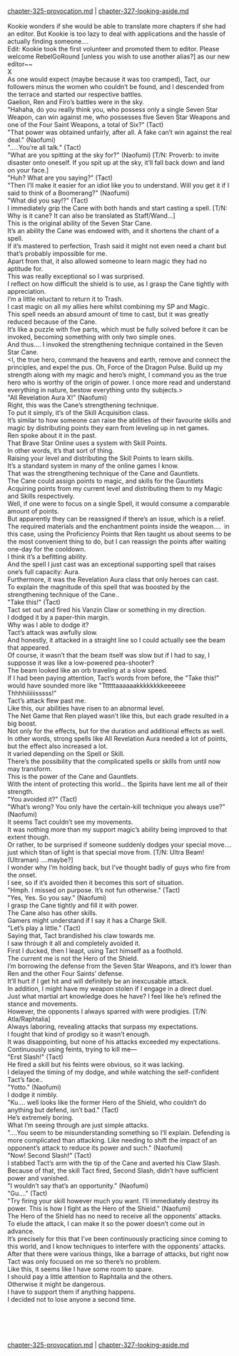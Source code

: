 [chapter-325-provocation.md](./chapter-325-provocation.md) | [chapter-327-looking-aside.md](./chapter-327-looking-aside.md) <br/>
<br/>
Kookie wonders if she would be able to translate more chapters if she had an editor. But Kookie is too lazy to deal with applications and the hassle of actually finding someone….<br/>
Edit: Kookie took the first volunteer and promoted them to editor. Please welcome RebelGoRound [unless you wish to use another alias?] as our new editor~~<br/>
X<br/>
As one would expect (maybe because it was too cramped), Tact, our followers minus the women who couldn’t be found, and I descended from the terrace and started our respective battles.<br/>
Gaelion, Ren and Firo’s battles were in the sky.<br/>
"Hahaha, do you really think you, who possess only a single Seven Star Weapon, can win against me, who possesses five Seven Star Weapons and one of the Four Saint Weapons, a total of Six?" (Tact)<br/>
"That power was obtained unfairly, after all. A fake can’t win against the real deal." (Naofumi)<br/>
"…..You’re all talk." (Tact)<br/>
"What are you spitting at the sky for?" (Naofumi) [T/N: Proverb: to invite disaster onto oneself. If you spit up at the sky, it’ll fall back down and land on your face.]<br/>
"Huh? What are you saying?" (Tact)<br/>
"Then I’ll make it easier for an idiot like you to understand. Will you get it if I said to think of a Boomerang?" (Naofumi)<br/>
"What did you say!?" (Tact)<br/>
I immediately grip the Cane with both hands and start casting a spell. [T/N: Why is it cane? It can also be translated as Staff/Wand…]<br/>
This is the original ability of the Seven Star Cane.<br/>
It’s an ability the Cane was endowed with, and it shortens the chant of a spell.<br/>
If it’s mastered to perfection, Trash said it might not even need a chant but that’s probably impossible for me.<br/>
Apart from that, it also allowed someone to learn magic they had no aptitude for.<br/>
This was really exceptional so I was surprised.<br/>
I reflect on how difficult the shield is to use, as I grasp the Cane tightly with appreciation.<br/>
I’m a little reluctant to return it to Trash.<br/>
I cast magic on all my allies here whilst combining my SP and Magic.<br/>
This spell needs an absurd amount of time to cast, but it was greatly reduced because of the Cane.<br/>
It’s like a puzzle with five parts, which must be fully solved before it can be invoked, becoming something with only two simple ones.<br/>
And thus…. I invoked the strengthening technique contained in the Seven Star Cane.<br/>
<I, the true hero, command the heavens and earth, remove and connect the principles, and expel the pus. Oh, Force of the Dragon Pulse. Build up my strength along with my magic and hero’s might, I command you as the true hero who is worthy of the origin of power. I once more read and understand everything in nature, bestow everything unto thy subjects.><br/>
"All Revelation Aura X!" (Naofumi)<br/>
Right, this was the Cane’s strengthening technique.<br/>
To put it simply, it’s of the Skill Acquisition class.<br/>
It’s similar to how someone can raise the abilities of their favourite skills and magic by distributing points they earn from leveling up in net games.<br/>
Ren spoke about it in the past.<br/>
That Brave Star Online uses a system with Skill Points.<br/>
In other words, it’s that sort of thing.<br/>
Raising your level and distributing the Skill Points to learn skills.<br/>
It’s a standard system in many of the online games I know.<br/>
That was the strengthening technique of the Cane and Gauntlets.<br/>
The Cane could assign points to magic, and skills for the Gauntlets<br/>
Acquiring points from my current level and distributing them to my Magic and Skills respectively.<br/>
Well, if one were to focus on a single Spell, it would consume a comparable amount of points.<br/>
But apparently they can be reassigned if there’s an issue, which is a relief.<br/>
The required materials and the enchantment points inside the weapon….  in this case, using the Proficiency Points that Ren taught us about seems to be the most convenient thing to do, but I can reassign the points after waiting one-day for the cooldown.<br/>
I think it’s a befitting ability.<br/>
And the spell I just cast was an exceptional supporting spell that raises one’s full capacity: Aura.<br/>
Furthermore, it was the Revelation Aura class that only heroes can cast.<br/>
To explain the magnitude of this spell that was boosted by the strengthening technique of the Cane..<br/>
"Take this!" (Tact)<br/>
Tact set out and fired his Vanzin Claw or something in my direction.<br/>
I dodged it by a paper-thin margin.<br/>
Why was I able to dodge it?<br/>
Tact’s attack was awfully slow.<br/>
And honestly, it attacked in a straight line so I could actually see the beam that appeared.<br/>
Of course, it wasn’t that the beam itself was slow but if I had to say, I supposse it was like a low-powered pea-shooter?<br/>
The beam looked like an orb traveling at a slow speed.<br/>
If I had been paying attention, Tact’s words from before, the "Take this!" would have sounded more like "Ttttttaaaaaakkkkkkkkeeeeee Thhhhiiiiiisssss!"<br/>
Tact’s attack flew past me.<br/>
Like this, our abilities have risen to an abnormal level.<br/>
The Net Game that Ren played wasn’t like this, but each grade resulted in a big boost.<br/>
Not only for the effects, but for the duration and additional effects as well.<br/>
In other words, strong spells like All Revelation Aura needed a lot of points, but the effect also increased a lot.<br/>
It varied depending on the Spell or Skill.<br/>
There’s the possibility that the complicated spells or skills from until now may transform.<br/>
This is the power of the Cane and Gauntlets.<br/>
With the intent of protecting this world… the Spirits have lent me all of their strength.<br/>
"You avoided it?" (Tact)<br/>
"What’s wrong? You only have the certain-kill technique you always use?" (Naofumi)<br/>
It seems Tact couldn’t see my movements.<br/>
It was nothing more than my support magic’s ability being improved to that extent though.<br/>
Or rather, to be surprised if someone suddenly dodges your special move…. just which titan of light is that special move from. [T/N: Ultra Beam! (Ultraman) ….maybe?]<br/>
I wonder why I’m holding back, but I’ve thought badly of guys who fire from the onset.<br/>
I see, so if it’s avoided then it becomes this sort of situation.<br/>
"Hmph. I missed on purpose. It’s not fun otherwise." (Tact)<br/>
"Yes, Yes. So you say." (Naofumi)<br/>
I grasp the Cane tightly and fill it with power.<br/>
The Cane also has other skills.<br/>
Gamers might understand if I say it has a Charge Skill.<br/>
"Let’s play a little." (Tact)<br/>
Saying that, Tact brandished his claw towards me.<br/>
I saw through it all and completely avoided it.<br/>
First I ducked, then I leapt, using Tact himself as a foothold.<br/>
The current me is not the Hero of the Shield.<br/>
I’m borrowing the defense from the Seven Star Weapons, and it’s lower than Ren and the other Four Saints’ defense.<br/>
It’ll hurt if I get hit and will definitely be an inexcusable attack.<br/>
In addition, I might have my weapon stolen if I engage in a direct duel.<br/>
Just what martial art knowledge does he have? I feel like he’s refined the stance and movements.<br/>
However, the opponents I always sparred with were prodigies. [T/N: Atla/Raphtalia]<br/>
Always laboring, revealing attacks that surpass my expectations.<br/>
I fought that kind of prodigy so it wasn’t enough.<br/>
It was disappointing, but none of his attacks exceeded my expectations.<br/>
Continuously using feints, trying to kill me―<br/>
"Erst Slash!" (Tact)<br/>
He fired a skill but his feints were obvious, so it was lacking.<br/>
I delayed the timing of my dodge, and while watching the self-confident Tact’s face..<br/>
"Yotto." (Naofumi)<br/>
I dodge it nimbly.<br/>
"Ku…. well looks like the former Hero of the Shield, who couldn’t do anything but defend, isn’t bad." (Tact)<br/>
He’s extremely boring.<br/>
What I’m seeing through are just simple attacks.<br/>
"….You seem to be misunderstanding something so I’ll explain. Defending is more complicated than attacking. Like needing to shift the impact of an opponent’s attack to reduce its power and such." (Naofumi)<br/>
"Now! Second Slash!" (Tact)<br/>
I stabbed Tact’s arm with the tip of the Cane and averted his Claw Slash.<br/>
Because of that, the skill Tact fired, Second Slash, didn’t have sufficient power and vanished.<br/>
"I wouldn’t say that’s an opportunity." (Naofumi)<br/>
"Gu…." (Tact)<br/>
"Try firing your skill however much you want. I’ll immediately destroy its power. This is how I fight as the Hero of the Shield." (Naofumi)<br/>
The Hero of the Shield has no need to receive all the opponents’ attacks.<br/>
To elude the attack, I can make it so the power doesn’t come out in advance.<br/>
It’s precisely for this that I’ve been continuously practicing since coming to this world, and I know techniques to interfere with the opponents’ attacks.<br/>
After that there were various things, like a barrage of attacks, but right now Tact was only focused on me so there’s no problem.<br/>
Like this, it seems like I have some room to spare.<br/>
I should pay a little attention to Raphtalia and the others.<br/>
Otherwise it might be dangerous.<br/>
I have to support them if anything happens.<br/>
I decided not to lose anyone a second time.<br/>
<br/>
<br/>
<br/>
<br/> <br/>
[chapter-325-provocation.md](./chapter-325-provocation.md) | [chapter-327-looking-aside.md](./chapter-327-looking-aside.md) <br/>
